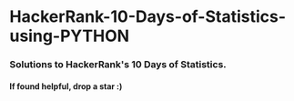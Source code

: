 # HackerRank-10-Days-of-Statistics-using-PYTHON
### Solutions to HackerRank's 10 Days of Statistics.
#### If found helpful, drop a star :)

